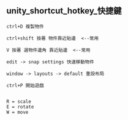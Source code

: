 unity_shortcut_hotkey_快捷鍵
---
	ctrl+D 複製物件

	ctrl+shift 按著 物件靠近貼邊  <--常用

	V 按著 選物件邊角 靠近貼邊  <--常用

	edit -> snap settings 快速移動物件

	window -> layouts -> default 重設布局

	ctrl+P 開始遊戲


	R = scale
	E = rotate
	W = move
